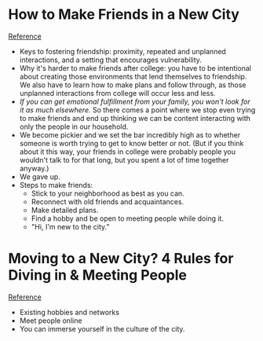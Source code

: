 # How to Make Friends in a New City
[Reference](https://www.artofmanliness.com/articles/how-to-make-friends-in-a-new-city/)

- Keys to fostering friendship: proximity, repeated and unplanned interactions, and a setting that encourages vulnerability.
- Why it's harder to make friends after college: you have to be intentional about creating those environments that lend themselves to friendship. We also have to learn how to make plans and follow through, as those unplanned interactions from college will occur less and less.
- *If you can get emotional fulfillment from your family, you won't look for it as much elsewhere.* So there comes a point where we stop even trying to make friends and end up thinking we can be content interacting with only the people in our household.
- We become pickier and we set the bar incredibly high as to whether someone is worth trying to get to know better or not. (But if you think about it this way, your friends in college were probably people you wouldn't talk to for that long, but you spent a lot of time together anyway.)
- We gave up.
- Steps to make friends:
  - Stick to your neighborhood as best as you can.
  - Reconnect with old friends and acquaintances.
  - Make detailed plans.
  - Find a hobby and be open to meeting people while doing it.
  - "Hi, I'm new to the city."

# Moving to a New City? 4 Rules for Diving in & Meeting People
[Reference](https://www.themuse.com/advice/moving-to-a-new-city-4-rules-for-diving-in-meeting-people)

- Existing hobbies and networks
- Meet people online
- You can immerse yourself in the culture of the city.
